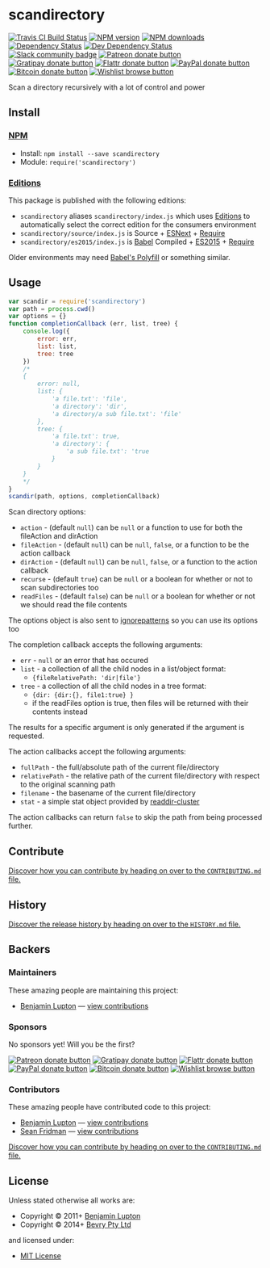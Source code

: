 <!-- TITLE/ -->

<h1>scandirectory</h1>

<!-- /TITLE -->


<!-- BADGES/ -->

<span class="badge-travisci"><a href="http://travis-ci.org/bevry/scandirectory" title="Check this project's build status on TravisCI"><img src="https://img.shields.io/travis/bevry/scandirectory/master.svg" alt="Travis CI Build Status" /></a></span>
<span class="badge-npmversion"><a href="https://npmjs.org/package/scandirectory" title="View this project on NPM"><img src="https://img.shields.io/npm/v/scandirectory.svg" alt="NPM version" /></a></span>
<span class="badge-npmdownloads"><a href="https://npmjs.org/package/scandirectory" title="View this project on NPM"><img src="https://img.shields.io/npm/dm/scandirectory.svg" alt="NPM downloads" /></a></span>
<span class="badge-daviddm"><a href="https://david-dm.org/bevry/scandirectory" title="View the status of this project's dependencies on DavidDM"><img src="https://img.shields.io/david/bevry/scandirectory.svg" alt="Dependency Status" /></a></span>
<span class="badge-daviddmdev"><a href="https://david-dm.org/bevry/scandirectory#info=devDependencies" title="View the status of this project's development dependencies on DavidDM"><img src="https://img.shields.io/david/dev/bevry/scandirectory.svg" alt="Dev Dependency Status" /></a></span>
<br class="badge-separator" />
<span class="badge-slackin"><a href="https://slack.bevry.me" title="Join this project's slack community"><img src="https://slack.bevry.me/badge.svg" alt="Slack community badge" /></a></span>
<span class="badge-patreon"><a href="http://patreon.com/bevry" title="Donate to this project using Patreon"><img src="https://img.shields.io/badge/patreon-donate-yellow.svg" alt="Patreon donate button" /></a></span>
<span class="badge-gratipay"><a href="https://www.gratipay.com/bevry" title="Donate weekly to this project using Gratipay"><img src="https://img.shields.io/badge/gratipay-donate-yellow.svg" alt="Gratipay donate button" /></a></span>
<span class="badge-flattr"><a href="https://flattr.com/profile/balupton" title="Donate to this project using Flattr"><img src="https://img.shields.io/badge/flattr-donate-yellow.svg" alt="Flattr donate button" /></a></span>
<span class="badge-paypal"><a href="https://bevry.me/paypal" title="Donate to this project using Paypal"><img src="https://img.shields.io/badge/paypal-donate-yellow.svg" alt="PayPal donate button" /></a></span>
<span class="badge-bitcoin"><a href="https://bevry.me/bitcoin" title="Donate once-off to this project using Bitcoin"><img src="https://img.shields.io/badge/bitcoin-donate-yellow.svg" alt="Bitcoin donate button" /></a></span>
<span class="badge-wishlist"><a href="https://bevry.me/wishlist" title="Buy an item on our wishlist for us"><img src="https://img.shields.io/badge/wishlist-donate-yellow.svg" alt="Wishlist browse button" /></a></span>

<!-- /BADGES -->


<!-- DESCRIPTION/ -->

Scan a directory recursively with a lot of control and power

<!-- /DESCRIPTION -->


<!-- INSTALL/ -->

<h2>Install</h2>

<a href="https://npmjs.com" title="npm is a package manager for javascript"><h3>NPM</h3></a><ul>
<li>Install: <code>npm install --save scandirectory</code></li>
<li>Module: <code>require('scandirectory')</code></li></ul>

<h3><a href="https://github.com/bevry/editions" title="Editions are the best way to produce and consume packages you care about.">Editions</a></h3>

<p>This package is published with the following editions:</p>

<ul><li><code>scandirectory</code> aliases <code>scandirectory/index.js</code> which uses <a href="https://github.com/bevry/editions" title="Editions are the best way to produce and consume packages you care about.">Editions</a> to automatically select the correct edition for the consumers environment</li>
<li><code>scandirectory/source/index.js</code> is Source + <a href="https://babeljs.io/docs/learn-es2015/" title="ECMAScript Next">ESNext</a> + <a href="https://nodejs.org/dist/latest-v5.x/docs/api/modules.html" title="Node/CJS Modules">Require</a></li>
<li><code>scandirectory/es2015/index.js</code> is <a href="https://babeljs.io" title="The compiler for writing next generation JavaScript">Babel</a> Compiled + <a href="http://babeljs.io/docs/plugins/preset-es2015/" title="ECMAScript 2015">ES2015</a> + <a href="https://nodejs.org/dist/latest-v5.x/docs/api/modules.html" title="Node/CJS Modules">Require</a></li></ul>

<p>Older environments may need <a href="https://babeljs.io/docs/usage/polyfill/" title="A polyfill that emulates missing ECMAScript environment features">Babel's Polyfill</a> or something similar.</p>

<!-- /INSTALL -->


## Usage

``` javascript
var scandir = require('scandirectory')
var path = process.cwd()
var options = {}
function completionCallback (err, list, tree) {
	console.log({
		error: err,
		list: list,
		tree: tree
	})
	/*
	{
		error: null,
		list: {
			'a file.txt': 'file',
			'a directory': 'dir',
			'a directory/a sub file.txt': 'file'
		},
		tree: {
			'a file.txt': true,
			'a directory': {
				'a sub file.txt': 'true
			}
		}
	}
	*/
}
scandir(path, options, completionCallback)
```

Scan directory options:

- `action` - (default `null`) can be `null` or a function to use for both the fileAction and dirAction
- `fileAction` - (default `null`) can be `null`, `false`, or a function to be the action callback
- `dirAction` - (default `null`) can be `null`, `false`, or a function to the action callback
- `recurse` - (default `true`) can be `null` or a boolean for whether or not to scan subdirectories too
- `readFiles` - (default `false`) can be `null` or a boolean for whether or not we should read the file contents

The options object is also sent to [ignorepatterns](https://github.com/bevry/ignorepatterns) so you can use its options too

The completion callback accepts the following arguments:

- `err` - `null` or an error that has occured
- `list` - a collection of all the child nodes in a list/object format:
	- `{fileRelativePath: 'dir|file'}`
- `tree` - a collection of all the child nodes in a tree format:
	- `{dir: {dir:{}, file1:true} }`
	- if the readFiles option is true, then files will be returned with their contents instead

The results for a specific argument is only generated if the argument is requested.

The action callbacks accept the following arguments:

- `fullPath` - the full/absolute path of the current file/directory
- `relativePath` - the relative path of the current file/directory with respect to the original scanning path
- `filename` - the basename of the current file/directory
- `stat` - a simple stat object provided by [readdir-cluster](https://github.com/bevry/readdir-cluster)

The action callbacks can return `false` to skip the path from being processed further.


<!-- CONTRIBUTE/ -->

<h2>Contribute</h2>

<a href="https://github.com/bevry/scandirectory/blob/master/CONTRIBUTING.md#files">Discover how you can contribute by heading on over to the <code>CONTRIBUTING.md</code> file.</a>

<!-- /CONTRIBUTE -->


<!-- HISTORY/ -->

<h2>History</h2>

<a href="https://github.com/bevry/scandirectory/blob/master/HISTORY.md#files">Discover the release history by heading on over to the <code>HISTORY.md</code> file.</a>

<!-- /HISTORY -->


<!-- BACKERS/ -->

<h2>Backers</h2>

<h3>Maintainers</h3>

These amazing people are maintaining this project:

<ul><li><a href="http://balupton.com">Benjamin Lupton</a> — <a href="https://github.com/bevry/scandirectory/commits?author=balupton" title="View the GitHub contributions of Benjamin Lupton on repository bevry/scandirectory">view contributions</a></li></ul>

<h3>Sponsors</h3>

No sponsors yet! Will you be the first?

<span class="badge-patreon"><a href="http://patreon.com/bevry" title="Donate to this project using Patreon"><img src="https://img.shields.io/badge/patreon-donate-yellow.svg" alt="Patreon donate button" /></a></span>
<span class="badge-gratipay"><a href="https://www.gratipay.com/bevry" title="Donate weekly to this project using Gratipay"><img src="https://img.shields.io/badge/gratipay-donate-yellow.svg" alt="Gratipay donate button" /></a></span>
<span class="badge-flattr"><a href="https://flattr.com/profile/balupton" title="Donate to this project using Flattr"><img src="https://img.shields.io/badge/flattr-donate-yellow.svg" alt="Flattr donate button" /></a></span>
<span class="badge-paypal"><a href="https://bevry.me/paypal" title="Donate to this project using Paypal"><img src="https://img.shields.io/badge/paypal-donate-yellow.svg" alt="PayPal donate button" /></a></span>
<span class="badge-bitcoin"><a href="https://bevry.me/bitcoin" title="Donate once-off to this project using Bitcoin"><img src="https://img.shields.io/badge/bitcoin-donate-yellow.svg" alt="Bitcoin donate button" /></a></span>
<span class="badge-wishlist"><a href="https://bevry.me/wishlist" title="Buy an item on our wishlist for us"><img src="https://img.shields.io/badge/wishlist-donate-yellow.svg" alt="Wishlist browse button" /></a></span>

<h3>Contributors</h3>

These amazing people have contributed code to this project:

<ul><li><a href="http://balupton.com">Benjamin Lupton</a> — <a href="https://github.com/bevry/scandirectory/commits?author=balupton" title="View the GitHub contributions of Benjamin Lupton on repository bevry/scandirectory">view contributions</a></li>
<li><a href="http://seanfridman.com">Sean Fridman</a> — <a href="https://github.com/bevry/scandirectory/commits?author=sfrdmn" title="View the GitHub contributions of Sean Fridman on repository bevry/scandirectory">view contributions</a></li></ul>

<a href="https://github.com/bevry/scandirectory/blob/master/CONTRIBUTING.md#files">Discover how you can contribute by heading on over to the <code>CONTRIBUTING.md</code> file.</a>

<!-- /BACKERS -->


<!-- LICENSE/ -->

<h2>License</h2>

Unless stated otherwise all works are:

<ul><li>Copyright &copy; 2011+ <a href="http://balupton.com">Benjamin Lupton</a></li>
<li>Copyright &copy; 2014+ <a href="http://bevry.me">Bevry Pty Ltd</a></li></ul>

and licensed under:

<ul><li><a href="http://spdx.org/licenses/MIT.html">MIT License</a></li></ul>

<!-- /LICENSE -->
